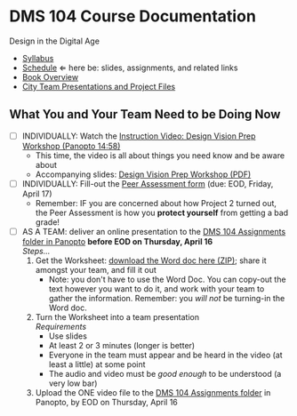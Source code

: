 # DMS 104 Course Documentation
Design in the Digital Age

- [Syllabus](syllabus.md)
- [Schedule](schedule.md)  &lArr; here be: slides, assignments, and related links
- [Book Overview](book-overview.md)
- [City Team Presentations and Project Files](files.md)

## What You and Your Team Need to be Doing Now

- [ ] INDIVIDUALLY: Watch the [Instruction Video: Design Vision Prep Workshop (Panopto 14:58)](https://rochester.hosted.panopto.com/Panopto/Pages/Viewer.aspx?id=8454d220-c187-4cf7-b22e-ab9d0120725d)
  - This time, the video is all about things you need know and be aware about
  - Accompanying slides: [Design Vision Prep Workshop (PDF)](24-design-vision-prep-workshop/design-vision-prep-workshop.pdf)
- [ ] INDIVIDUALLY: Fill-out the [Peer Assessment form](https://forms.gle/7pzhtEkVe6dRnYP86) (due: EOD, Friday, April 17)
  - Remember: IF you are concerned about how Project 2 turned out, the Peer Assessment is how you **protect yourself** from getting a bad grade!
- [ ] AS A TEAM: deliver an online presentation to the [DMS 104 Assignments folder in Panopto](https://rochester.hosted.panopto.com/Panopto/Pages/Sessions/List.aspx#folderID=%22a8670baa-aaf1-4702-a0bd-ab8b00da179a%22) **before EOD on Thursday, April 16**<br>*Steps...*
  1. Get the Worksheet: [download the Word doc here (ZIP)](24-design-vision-prep-workshop/design-vision-prep-worksheet.zip); share it amongst your team, and fill it out
     - Note: you don't have to use the Word Doc.  You can copy-out the text however you want to do it, and work with your team to gather the information.  Remember: you *will not* be turning-in the Word doc.
  2. Turn the Worksheet into a team presentation<br>*Requirements*
     - Use slides
     - At least 2 or 3 minutes (longer is better)
     - Everyone in the team must appear and be heard in the video (at least a little) at some point
     - The audio and video must be *good enough* to be understood (a very low bar)
  3. Upload the ONE video file to the [DMS 104 Assignments folder](https://rochester.hosted.panopto.com/Panopto/Pages/Sessions/List.aspx#folderID=%22a8670baa-aaf1-4702-a0bd-ab8b00da179a%22) in Panopto, by EOD on Thursday, April 16



